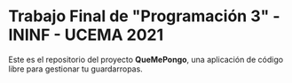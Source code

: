 # Trabajo Final de "Programación 3" - ININF - UCEMA 2021

Este es el repositorio del proyecto **QueMePongo**, una aplicación de código libre
para gestionar tu guardarropas.


